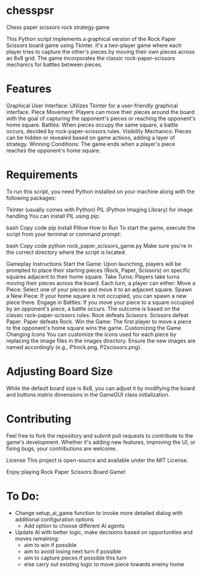 # chesspsr
Chess paper scissors rock strategy game

This Python script implements a graphical version of the Rock Paper Scissors board game using Tkinter. It's a two-player game where each player tries to capture the other's pieces by moving their own pieces across an 8x8 grid. The game incorporates the classic rock-paper-scissors mechanics for battles between pieces.

# Features
Graphical User Interface: Utilizes Tkinter for a user-friendly graphical interface.
Piece Movement: Players can move their pieces around the board with the goal of capturing the opponent's pieces or reaching the opponent's home square.
Battles: When pieces occupy the same square, a battle occurs, decided by rock-paper-scissors rules.
Visibility Mechanics: Pieces can be hidden or revealed based on game actions, adding a layer of strategy.
Winning Conditions: The game ends when a player's piece reaches the opponent's home square.
# Requirements
To run this script, you need Python installed on your machine along with the following packages:

Tkinter (usually comes with Python)
PIL (Python Imaging Library) for image handling
You can install PIL using pip:

bash
Copy code
pip install Pillow
How to Run
To start the game, execute the script from your terminal or command prompt:

bash
Copy code
python rock_paper_scissors_game.py
Make sure you're in the correct directory where the script is located.

Gameplay Instructions
Start the Game: Upon launching, players will be prompted to place their starting pieces (Rock, Paper, Scissors) on specific squares adjacent to their home square.
Take Turns: Players take turns moving their pieces across the board. Each turn, a player can either:
Move a Piece: Select one of your pieces and move it to an adjacent square.
Spawn a New Piece: If your home square is not occupied, you can spawn a new piece there.
Engage in Battles: If you move your piece to a square occupied by an opponent's piece, a battle occurs. The outcome is based on the classic rock-paper-scissors rules:
Rock defeats Scissors.
Scissors defeat Paper.
Paper defeats Rock.
Win the Game: The first player to move a piece to the opponent's home square wins the game.
Customizing the Game
Changing Icons
You can customize the icons used for each piece by replacing the image files in the images directory. Ensure the new images are named accordingly (e.g., P1rock.png, P2scissors.png).

# Adjusting Board Size
While the default board size is 8x8, you can adjust it by modifying the board and buttons matrix dimensions in the GameGUI class initialization.

# Contributing
Feel free to fork the repository and submit pull requests to contribute to the game's development. Whether it's adding new features, improving the UI, or fixing bugs, your contributions are welcome.

License
This project is open-source and available under the MIT License.

Enjoy playing Rock Paper Scissors Board Game!

# To Do:

* Change setup_ai_game function to invoke more detailed dialog with additional configuration options
  * Add option to choose different AI agents
* Update AI with better logic, make decisions based on opportunities and moves remaining:
  * aim to win if possible
  * aim to avoid losing next turn if possible
  * aim to capture pieces if possible this turn
  * else carry out existing logic to move piece towards enemy home
